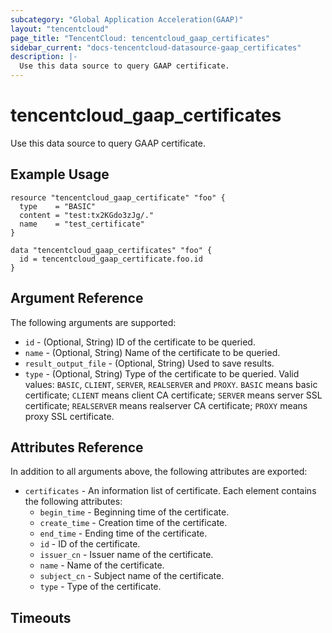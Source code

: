 ```yaml
---
subcategory: "Global Application Acceleration(GAAP)"
layout: "tencentcloud"
page_title: "TencentCloud: tencentcloud_gaap_certificates"
sidebar_current: "docs-tencentcloud-datasource-gaap_certificates"
description: |-
  Use this data source to query GAAP certificate.
---
```


# tencentcloud_gaap_certificates

Use this data source to query GAAP certificate.

## Example Usage

```hcl
resource "tencentcloud_gaap_certificate" "foo" {
  type    = "BASIC"
  content = "test:tx2KGdo3zJg/."
  name    = "test_certificate"
}

data "tencentcloud_gaap_certificates" "foo" {
  id = tencentcloud_gaap_certificate.foo.id
}
```

## Argument Reference

The following arguments are supported:

* `id` - (Optional, String) ID of the certificate to be queried.
* `name` - (Optional, String) Name of the certificate to be queried.
* `result_output_file` - (Optional, String) Used to save results.
* `type` - (Optional, String) Type of the certificate to be queried. Valid values: `BASIC`, `CLIENT`, `SERVER`, `REALSERVER` and `PROXY`. `BASIC` means basic certificate; `CLIENT` means client CA certificate; `SERVER` means server SSL certificate; `REALSERVER` means realserver CA certificate; `PROXY` means proxy SSL certificate.

## Attributes Reference

In addition to all arguments above, the following attributes are exported:

* `certificates` - An information list of certificate. Each element contains the following attributes:
  * `begin_time` - Beginning time of the certificate.
  * `create_time` - Creation time of the certificate.
  * `end_time` - Ending time of the certificate.
  * `id` - ID of the certificate.
  * `issuer_cn` - Issuer name of the certificate.
  * `name` - Name of the certificate.
  * `subject_cn` - Subject name of the certificate.
  * `type` - Type of the certificate.


## Timeouts

<no value>


